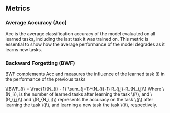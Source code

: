---
---

## Metrics

### Average Accuracy (Acc)
Acc is the average classification accuracy of the model evaluated on all learned tasks, including the last task it was trained on. This metric is essential to show how the average performance of the model degrades as it learns new tasks. 

### Backward Forgetting (BWF)
BWF complements Acc and measures the influence of the learned task \(i\) in the performance of the previous tasks

<!DOCTYPE html>
<html>
<head>
  <meta charset="utf-8">
  <meta name="viewport" content="width=device-width">
  <script src="https://polyfill.io/v3/polyfill.min.js?features=es6"></script>
  <script id="MathJax-script" async
          src="https://cdn.jsdelivr.net/npm/mathjax@3/es5/tex-mml-chtml.js">
  </script>
</head>
<body>
<p>
  \[BWF_{i} = \frac{1}{N_{i} - 1} \sum_{j=1}^{N_{i}-1} R_{j,j}-R_{N_i,j}\]
  Where \(N_i\), is the number of learned tasks after learning the task \(i\), and \(R_{j,j}\) and \(R_{N_i,j}\) represents the accuracy on the task \(j\) after learning the task \(j\), and learning a new task the task \(i\), respectively.
</p>
</body>
</html>
